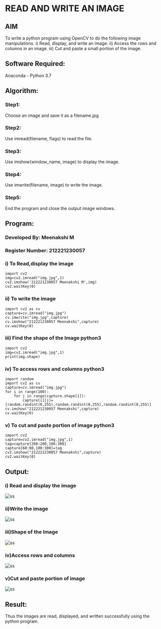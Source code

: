 # READ AND WRITE AN IMAGE
## AIM
To write a python program using OpenCV to do the following image manipulations.
i) Read, display, and write an image.
ii) Access the rows and columns in an image.
iii) Cut and paste a small portion of the image.

## Software Required:
Anaconda - Python 3.7
## Algorithm:
### Step1:
Choose an image and save it as a filename.jpg
### Step2:
Use imread(filename, flags) to read the file.
### Step3:
Use imshow(window_name, image) to display the image.
### Step4:
Use imwrite(filename, image) to write the image.
### Step5:
End the program and close the output image windows.
## Program:
### Developed By: Meenakshi M
### Register Number: 212221230057

### i) To Read,display the image
```
import cv2
img=cv2.imread("img.jpg",1)
cv2.imshow('212221230057 Meenakshi M',img)
cv2.waitKey(0)
```
### ii) To write the image
```
import cv2 as cv
capture=cv.imread("img.jpg")
cv.imwrite("img.jpg",capture)
cv.imshow("212221230057 Meenakshi",capture)
cv.waitKey(0)
```
### iii) Find the shape of the Image python3
```
import cv2
img=cv2.imread("img.jpg",1)
print(img.shape)
```
### iv) To access rows and columns python3
```
import random
import cv2 as cv
capture=cv.imread("img.jpg")
for i in range(100):
    for j in range(capture.shape[1]):
        capture[i][j]=[random.randint(0,255),random.randint(0,255),random.randint(0,255)]
cv.imshow("212221230057 Meenakshi",capture)
cv.waitKey(0)

```
### v) To cut and paste portion of image python3
```
import cv2
capture=cv2.imread("img.jpg",1)
tag=capture[260:280,100:300]
capture[60:80,100:300]=tag
cv2.imshow("212221230057 Meenakshi",capture)
cv2.waitKey(0)

```

## Output:

### i) Read and display the image
![ss](./ss1.png)

### ii)Write the image
![ss](./ss2.png)

### iii)Shape of the Image
![ss](./ss3.png)

### iv)Access rows and columns
![ss](./ss4.png)

### v)Cut and paste portion of image
![ss](./ss5.png)

## Result:
Thus the images are read, displayed, and written successfully using the python program.



